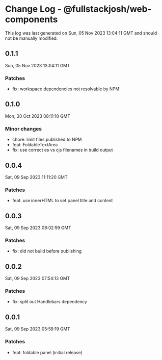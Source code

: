 # Change Log - @fullstackjosh/web-components

This log was last generated on Sun, 05 Nov 2023 13:04:11 GMT and should not be manually modified.

## 0.1.1
Sun, 05 Nov 2023 13:04:11 GMT

### Patches

- fix: workspace dependencies not resolvable by NPM

## 0.1.0
Mon, 30 Oct 2023 08:11:10 GMT

### Minor changes

- chore: limit files published to NPM
- feat: FoldableTextArea
- fix: use correct es vs cjs filenames in build output

## 0.0.4
Sat, 09 Sep 2023 11:11:20 GMT

### Patches

- feat: use innerHTML to set panel title and content

## 0.0.3
Sat, 09 Sep 2023 08:02:59 GMT

### Patches

- fix: did not build before publishing

## 0.0.2
Sat, 09 Sep 2023 07:54:13 GMT

### Patches

- fix: split out Handlebars dependency

## 0.0.1
Sat, 09 Sep 2023 05:59:19 GMT

### Patches

- feat: foldable panel (initial release)


